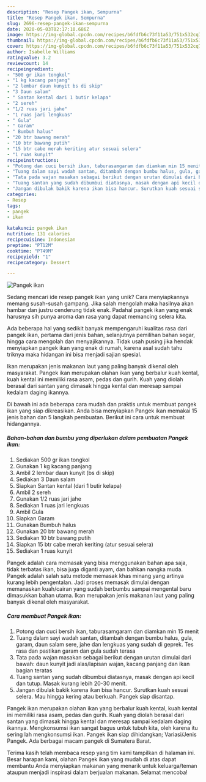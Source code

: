 ```yaml
---
description: "Resep Pangek ikan, Sempurna"
title: "Resep Pangek ikan, Sempurna"
slug: 2696-resep-pangek-ikan-sempurna
date: 2020-05-03T02:17:10.686Z
image: https://img-global.cpcdn.com/recipes/b6fdfb6c73f11a53/751x532cq70/pangek-ikan-foto-resep-utama.jpg
thumbnail: https://img-global.cpcdn.com/recipes/b6fdfb6c73f11a53/751x532cq70/pangek-ikan-foto-resep-utama.jpg
cover: https://img-global.cpcdn.com/recipes/b6fdfb6c73f11a53/751x532cq70/pangek-ikan-foto-resep-utama.jpg
author: Isabelle Williams
ratingvalue: 3.2
reviewcount: 14
recipeingredient:
- "500 gr ikan tongkol"
- "1 kg kacang panjang"
- "2 lembar daun kunyit bs di skip"
- "3 Daun salam"
- " Santan kental dari 1 butir kelapa"
- "2 sereh"
- "1/2 ruas jari jahe"
- "1 ruas jari lengkuas"
- " Gula"
- " Garam"
- " Bumbuh halus"
- "20 btr bawang merah"
- "10 btr bawang putih"
- "15 btr cabe merah keriting atur sesuai selera"
- "1 ruas kunyit"
recipeinstructions:
- "Potong dan cuci bersih ikan, taburasamgaram dan diamkan min 15 menit"
- "Tuang dalam sayi wadah santan, ditambah dengan bumbu halus, gula, garam, daun salam sere, jahe dan lengkuas yang sudah di geprek. Tes rasa dan pastikan garam dan gula sudah terasa"
- "Tata pada wajan masakan sebagai berikut dengan urutan dimulai dari bawah: daun kunyit jadi alas/lapisan wajan, kacang panjang dan ikan bagian teratas"
- "Tuang santan yang sudah dibumbui diatasnya, masak dengan api kecil dan tutup. Masak kurang lebih 20-30 menit."
- "Jangan dibulak bakik karena ikan bisa hancur. Surutkan kuah sesuai selera. Mau hingga kering atau berkuah. Pangek siap disantap."
categories:
- Resep
tags:
- pangek
- ikan

katakunci: pangek ikan 
nutrition: 131 calories
recipecuisine: Indonesian
preptime: "PT12M"
cooktime: "PT49M"
recipeyield: "1"
recipecategory: Dessert

---
```



![Pangek ikan](https://img-global.cpcdn.com/recipes/b6fdfb6c73f11a53/751x532cq70/pangek-ikan-foto-resep-utama.jpg)

Sedang mencari ide resep pangek ikan yang unik? Cara menyiapkannya memang susah-susah gampang. Jika salah mengolah maka hasilnya akan hambar dan justru cenderung tidak enak. Padahal pangek ikan yang enak harusnya sih punya aroma dan rasa yang dapat memancing selera kita.

Ada beberapa hal yang sedikit banyak mempengaruhi kualitas rasa dari pangek ikan, pertama dari jenis bahan, selanjutnya pemilihan bahan segar, hingga cara mengolah dan menyajikannya. Tidak usah pusing jika hendak menyiapkan pangek ikan yang enak di rumah, karena asal sudah tahu triknya maka hidangan ini bisa menjadi sajian spesial.

Ikan merupakan jenis makanan laut yang paling banyak dikenal oleh masyarakat. Pangek ikan merupakan olahan ikan yang berbalur kuah kental, kuah kental ini memiliki rasa asam, pedas dan gurih. Kuah yang diolah berasal dari santan yang dimasak hingga kental dan meresap sampai kedalam daging ikannya.


Di bawah ini ada beberapa cara mudah dan praktis untuk membuat pangek ikan yang siap dikreasikan. Anda bisa menyiapkan Pangek ikan memakai 15 jenis bahan dan 5 langkah pembuatan. Berikut ini cara untuk membuat hidangannya.

<!--inarticleads1-->

##### Bahan-bahan dan bumbu yang diperlukan dalam pembuatan Pangek ikan:

1. Sediakan 500 gr ikan tongkol
1. Gunakan 1 kg kacang panjang
1. Ambil 2 lembar daun kunyit (bs di skip)
1. Sediakan 3 Daun salam
1. Siapkan  Santan kental (dari 1 butir kelapa)
1. Ambil 2 sereh
1. Gunakan 1/2 ruas jari jahe
1. Sediakan 1 ruas jari lengkuas
1. Ambil  Gula
1. Siapkan  Garam
1. Gunakan  Bumbuh halus
1. Gunakan 20 btr bawang merah
1. Sediakan 10 btr bawang putih
1. Siapkan 15 btr cabe merah keriting (atur sesuai selera)
1. Sediakan 1 ruas kunyit


Pangek adalah cara memasak yang bisa menggunakan bahan apa saja, tidak terbatas ikan, bisa juga diganti ayam, dan bahkan nangka muda. Pangek adalah salah satu metode memasak khas minang yang artinya kurang lebih pengentalan. Jadi proses memasak dimulai dengan memanaskan kuah/cairan yang sudah berbumbu sampai mengental baru dimasukkan bahan utama. Ikan merupakan jenis makanan laut yang paling banyak dikenal oleh masyarakat. 

<!--inarticleads2-->

##### Cara membuat Pangek ikan:

1. Potong dan cuci bersih ikan, taburasamgaram dan diamkan min 15 menit
1. Tuang dalam sayi wadah santan, ditambah dengan bumbu halus, gula, garam, daun salam sere, jahe dan lengkuas yang sudah di geprek. Tes rasa dan pastikan garam dan gula sudah terasa
1. Tata pada wajan masakan sebagai berikut dengan urutan dimulai dari bawah: daun kunyit jadi alas/lapisan wajan, kacang panjang dan ikan bagian teratas
1. Tuang santan yang sudah dibumbui diatasnya, masak dengan api kecil dan tutup. Masak kurang lebih 20-30 menit.
1. Jangan dibulak bakik karena ikan bisa hancur. Surutkan kuah sesuai selera. Mau hingga kering atau berkuah. Pangek siap disantap.


Pangek ikan merupakan olahan ikan yang berbalur kuah kental, kuah kental ini memiliki rasa asam, pedas dan gurih. Kuah yang diolah berasal dari santan yang dimasak hingga kental dan meresap sampai kedalam daging ikannya. Mengkonsumsi ikan sangat bagus untuk tubuh kita, oleh karena itu sering lah mengkonsumsi ikan. Pangek ikan siap dihidangkan; Variasi/Jenis Pangek. Ada berbagai macam pangek di Sumatera Barat. 

Terima kasih telah membaca resep yang tim kami tampilkan di halaman ini. Besar harapan kami, olahan Pangek ikan yang mudah di atas dapat membantu Anda menyiapkan makanan yang menarik untuk keluarga/teman ataupun menjadi inspirasi dalam berjualan makanan. Selamat mencoba!
